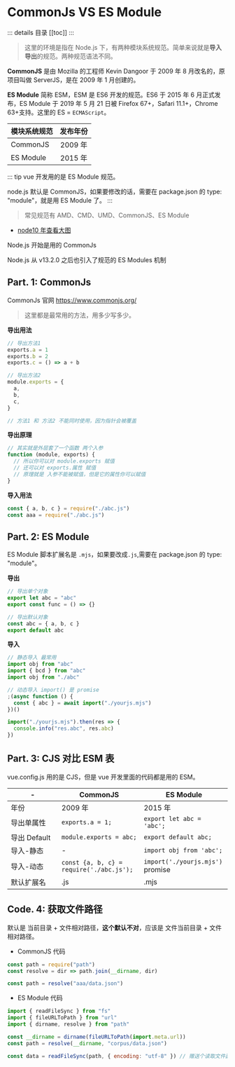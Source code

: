 # CommonJs VS ES Module

::: details 目录
[[toc]]
:::

> 这里的环境是指在 Node.js 下，有两种模块系统规范。简单来说就是**导入导出**的规范。两种规范语法不同。

**CommonJS** 是由 Mozilla 的工程师 Kevin Dangoor 于 2009 年 8 月改名的，原项目叫做 ServerJS，是在 2009 年 1 月创建的。

**ES Module** 简称 ESM，ESM 是 ES6 开发的规范。ES6 于 2015 年 6 月正式发布，ES Module 于 2019 年 5 月 21 日被 Firefox 67+，Safari 11.1+，Chrome 63+支持。这里的 ES = `ECMAScript`。

| 模块系统规范 | 发布年份 |
| ------------ | :------: |
| CommonJS     | 2009 年  |
| ES Module    | 2015 年  |

::: tip
vue 开发用的是 ES Module 规范。

node.js 默认是 CommonJS，如果要修改的话，需要在 package.json 的 type: "module"，就是用 ES Module 了。
:::

> 常见规范有 AMD、CMD、UMD、CommonJS、ES Module

- [node10 年查看大图](https://www.cnblogs.com/pengchenggang/p/16545920.html)

Node.js 开始是用的 CommonJs

Node.js 从 v13.2.0 之后也引入了规范的 ES Modules 机制

## Part. 1: CommonJs

CommonJs 官网 https://www.commonjs.org/

> 这里都是最常用的方法，用多少写多少。

**导出用法**

```js
// 导出方法1
exports.a = 1
exports.b = 2
exports.c = () => a + b

// 导出方法2
module.exports = {
  a,
  b,
  c,
}

// 方法1 和 方法2 不能同时使用，因为指针会被覆盖
```

**导出原理**

```js
// 其实就是外层套了一个函数 两个入参
function (module, exports) {
  // 所以你可以对 module.exports 赋值
  // 还可以对 exports.属性 赋值
  // 原理就是 入参不能被赋值，但是它的属性你可以赋值
}
```

**导入用法**

```js
const { a, b, c } = require("./abc.js")
const aaa = require("./abc.js")
```

## Part. 2: ES Module

ES Module 脚本扩展名是 `.mjs`，如果要改成`.js`,需要在 package.json 的 type: "module"。

**导出**

```js
// 导出单个对象
export let abc = "abc"
export const func = () => {}

// 导出默认对象
const abc = { a, b, c }
export default abc
```

**导入**

```js
// 静态导入 最常用
import obj from "abc"
import { bcd } from "abc"
import obj from "./abc"

// 动态导入 import() 是 promise
;(async function () {
  const { abc } = await import("./yourjs.mjs")
})()

import("./yourjs.mjs").then(res => {
  console.info("res.abc", res.abc)
})
```

## Part. 3: CJS 对比 ESM 表

vue.config.js 用的是 CJS，但是 vue 开发里面的代码都是用的 ESM。

| <div style="width:100px">-</div> | CommonJS                                 | ES Module                        |
| -------------------------------- | ---------------------------------------- | -------------------------------- |
| 年份                             | 2009 年                                  | 2015 年                          |
| 导出单属性                       | `exports.a = 1;`                         | `export let abc = 'abc';`        |
| 导出 Default                     | `module.exports = abc;`                  | `export default abc;`            |
| 导入-静态                        | -                                        | `import obj from 'abc';`         |
| 导入-动态                        | `const {a, b, c} = require('./abc.js');` | `import('./yourjs.mjs')` promise |
| 默认扩展名                       | .js                                      | .mjs                             |

## Code. 4: 获取文件路径

默认是 当前目录 + 文件相对路径，**这个默认不对**，应该是 文件当前目录 + 文件相对路径。

- CommonJS 代码

```js
const path = require("path")
const resolve = dir => path.join(__dirname, dir)

const path = resolve("aaa/data.json")
```

- ES Module 代码

```js
import { readFileSync } from "fs"
import { fileURLToPath } from "url"
import { dirname, resolve } from "path"

const __dirname = dirname(fileURLToPath(import.meta.url))
const path = resolve(__dirname, "corpus/data.json")

const data = readFileSync(path, { encoding: "utf-8" }) // 赠送个读取文件函数
```
